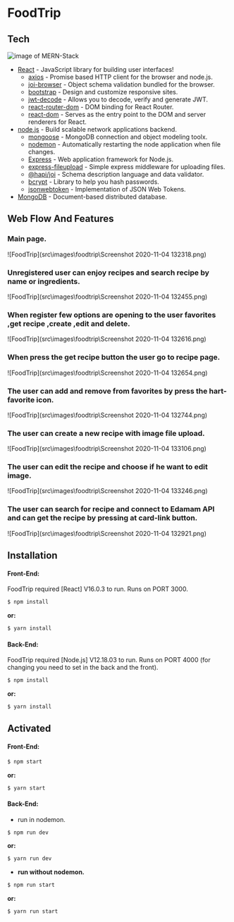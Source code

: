 # FoodTrip 

## Tech

![image of MERN-Stack](https://fiverr-res.cloudinary.com/images/q_auto,f_auto/gigs/129195859/original/e6a55e9dc89755bc3cbe0a5fc6605eefa336dafa/be-your-mern-stack-developer-mongodb-express-react-nodejs.png)

* [React]() - JavaScript library for building user interfaces!
  * [axios]() - Promise based HTTP client for the browser and node.js.
  * [joi-browser]() - Object schema validation bundled for the browser.
  * [bootstrap]() - Design and customize responsive sites.
  * [jwt-decode]() - Allows you to decode, verify and generate JWT.
  * [react-router-dom]() - DOM binding for React Router.
  * [react-dom]() - Serves as the entry point to the DOM and server renderers for React.
* [node.js]() - Build scalable network applications backend.
  * [mongoose]() - MongoDB connection and object modeling toolx.
  * [nodemon]() - Automatically restarting the node application when file changes.
  * [Express]() - Web application framework for Node.js.
  * [express-fileupload]() - Simple express middleware for uploading files.
  * [@hapi/joi]() - Schema description language and data validator.
  * [bcrypt]() - Library to help you hash passwords.
  * [jsonwebtoken]() - Implementation of JSON Web Tokens.
* [MongoDB]() - Document-based distributed database. 

## Web Flow And Features

### Main page.

![FoodTrip](src\images\foodtrip\Screenshot 2020-11-04 132318.png)

### Unregistered user can enjoy recipes and search recipe by name or ingredients.

![FoodTrip](src\images\foodtrip\Screenshot 2020-11-04 132455.png)

### When register few options are opening to the user favorites ,get recipe ,create ,edit and delete.

![FoodTrip](src\images\foodtrip\Screenshot 2020-11-04 132616.png)

### When press the get recipe button the user go to recipe page.

![FoodTrip](src\images\foodtrip\Screenshot 2020-11-04 132654.png)

### The user can add and remove from favorites by press the hart-favorite icon.

![FoodTrip](src\images\foodtrip\Screenshot 2020-11-04 132744.png)

### The user can create a new recipe with image file upload.

![FoodTrip](src\images\foodtrip\Screenshot 2020-11-04 133106.png)

### The user can edit the recipe and choose if he want to edit image.

![FoodTrip](src\images\foodtrip\Screenshot 2020-11-04 133246.png)

### The user can search for recipe and connect to Edamam API and can get the recipe by pressing at card-link button.

![FoodTrip](src\images\foodtrip\Screenshot 2020-11-04 132921.png)

## Installation

#### Front-End:

FoodTrip required [React] V16.0.3 to run.
Runs on PORT 3000.

```sh
$ npm install
```
**or:**
```sh
$ yarn install
```

#### Back-End:

FoodTrip required [Node.js] V12.18.03 to run.
Runs on PORT 4000 (for changing you need to set in the back and the front).

```sh
$ npm install
```
**or:**
```sh
$ yarn install
```

## Activated 

#### Front-End:

```sh
$ npm start
```
**or:**
```sh
$ yarn start
```

#### Back-End:

* run in nodemon.

```sh
$ npm run dev
```
**or:**
```sh
$ yarn run dev
```

* **run without nodemon.**

```sh
$ npm run start
```
**or:**
```sh
$ yarn run start
```






